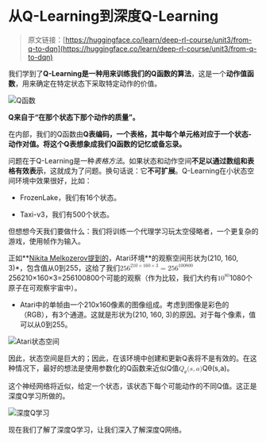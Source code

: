 # 从Q-Learning到深度Q-Learning

> 原文链接：[https://huggingface.co/learn/deep-rl-course/unit3/from-q-to-dqn](https://huggingface.co/learn/deep-rl-course/unit3/from-q-to-dqn)

我们学到了**Q-Learning是一种用来训练我们的Q函数的算法**，这是一个**动作值函数**，用来确定在特定状态下采取特定动作的价值。

![Q函数](../Images/d98598351e812f60049067f862f79c69.png)

**Q来自于“在那个状态下那个动作的质量”。**

在内部，我们的Q函数由**Q表编码，一个表格，其中每个单元格对应于一个状态-动作对值。**将这个Q表想象成**我们Q函数的记忆或备忘录。**

问题在于Q-Learning是一种*表格方法*。如果状态和动作空间**不足以通过数组和表格有效表示**，这就成为了问题。换句话说：它**不可扩展**。Q-Learning在小状态空间环境中效果很好，比如：

+   FrozenLake，我们有16个状态。

+   Taxi-v3，我们有500个状态。

但想想今天我们要做什么：我们将训练一个代理学习玩太空侵略者，一个更复杂的游戏，使用帧作为输入。

正如**[Nikita Melkozerov提到的](https://twitter.com/meln1k)，Atari环境**的观察空间形状为(210, 160, 3)*，包含值从0到255，这给了我们<math><semantics><mrow><mn>25</mn><msup><mn>6</mn><mrow><mn>210</mn><mo>×</mo><mn>160</mn><mo>×</mo><mn>3</mn></mrow></msup><mo>=</mo><mn>25</mn><msup><mn>6</mn><mn>100800</mn></msup></mrow><annotation encoding="application/x-tex">256^{210 \times 160 \times 3} = 256^{100800}</annotation></semantics></math>256210×160×3=256100800个可能的观察（作为比较，我们大约有<math><semantics><mrow><mn>1</mn><msup><mn>0</mn><mn>80</mn></msup></mrow><annotation encoding="application/x-tex">10^{80}</annotation></semantics></math>1080个原子在可观察宇宙中）。

+   Atari中的单帧由一个210x160像素的图像组成。考虑到图像是彩色的（RGB），有3个通道。这就是形状为(210, 160, 3)的原因。对于每个像素，值可以从0到255。

![Atari状态空间](../Images/51e288086cae4a16b8a0ca90888a8264.png)

因此，状态空间是巨大的；因此，在该环境中创建和更新Q表将不是有效的。在这种情况下，最好的想法是使用参数化的Q函数来近似Q值<math><semantics><mrow><msub><mi>Q</mi><mi>θ</mi></msub><mo stretchy="false">(</mo><mi>s</mi><mo separator="true">,</mo><mi>a</mi><mo stretchy="false">)</mo></mrow><annotation encoding="application/x-tex">Q_{\theta}(s,a)</annotation></semantics></math>Qθ​(s,a)。

这个神经网络将近似，给定一个状态，该状态下每个可能动作的不同Q值。这正是深度Q学习所做的。

![深度Q学习](../Images/1e4c6acfdf811be054c82941f53e5853.png)

现在我们了解了深度Q学习，让我们深入了解深度Q网络。
